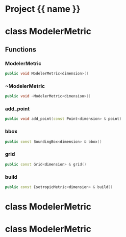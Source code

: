 <script setup>
import {useRoute} from 'vitepress'
const {path} = useRoute()
const tokens = path.split('/')
const words = tokens[2].split('-');
for (let i = 0; i < words.length; i++) {
    words[i] = words[i].charAt(0).toUpperCase() + words[i].slice(1);
    words[i] = words[i].replace('geode', 'Geode')
}
const name = words.join('-');
</script>
# Project {{ name }}

# class ModelerMetric


## Functions

### ModelerMetric

```cpp
public void ModelerMetric<dimension>()
```


### ~ModelerMetric

```cpp
public void ~ModelerMetric<dimension>()
```


### add_point

```cpp
public void add_point(const Point<dimension> & point)
```


### bbox

```cpp
public const BoundingBox<dimension> & bbox()
```


### grid

```cpp
public const Grid<dimension> & grid()
```


### build

```cpp
public const IsotropicMetric<dimension> & build()
```




# class ModelerMetric


# class ModelerMetric


